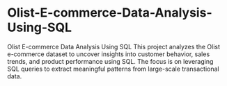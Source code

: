 # Olist-E-commerce-Data-Analysis-Using-SQL
Olist E-commerce Data Analysis Using SQL  This project analyzes the Olist e-commerce dataset to uncover insights into customer behavior, sales trends, and product performance using SQL. The focus is on leveraging SQL queries to extract meaningful patterns from large-scale transactional data.
